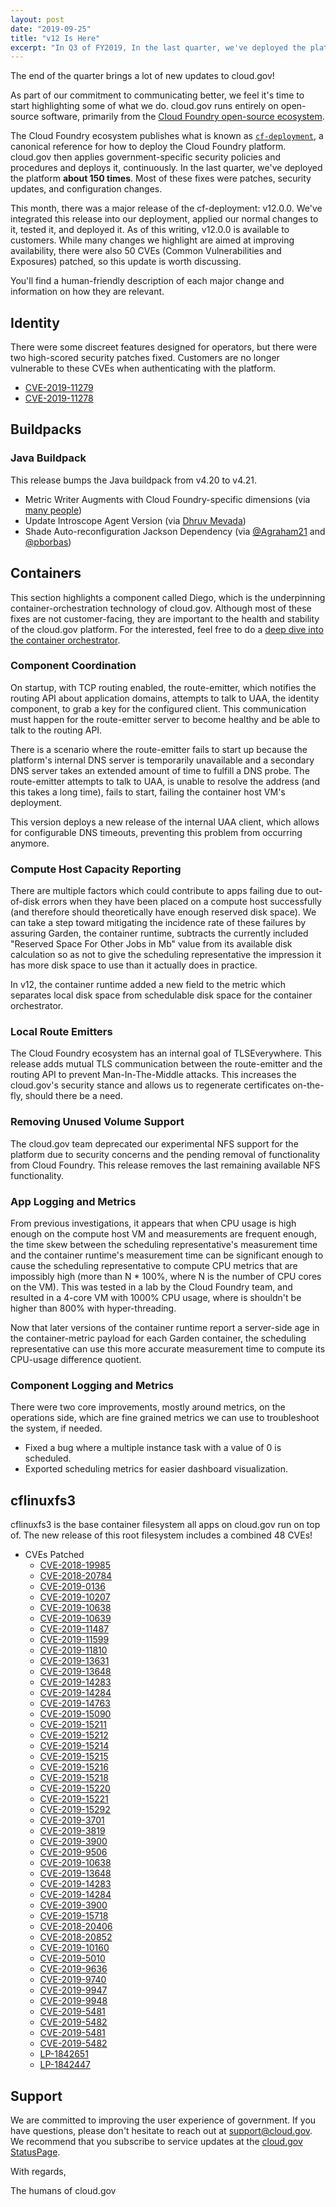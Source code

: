 ```yaml
---
layout: post
date: "2019-09-25"
title: "v12 Is Here" 
excerpt: "In Q3 of FY2019, In the last quarter, we've deployed the platform **about 150 times**. Most of these fixes were patches, security updates, and configuration changes. This month, there was a major release of the cf-deployment: v12.0.0. We've integrated this release into our deployment, applied our normal changes to it, tested it, and deployed it."
---
```


The end of the quarter brings a lot of new updates to cloud.gov!

As part of our commitment to communicating better, we feel it's time to start highlighting some of what we do. cloud.gov runs entirely on open-source software, primarily from the [Cloud Foundry open-source ecosystem](https://www.cloudfoundry.org/).

The Cloud Foundry ecosystem publishes what is known as [`cf-deployment`](https://github.com/cloudfoundry/cf-deployment), a canonical reference for how to deploy the Cloud Foundry platform. cloud.gov then applies government-specific security policies and procedures and deploys it, continuously. In the last quarter, we've deployed the platform **about 150 times**. Most of these fixes were patches, security updates, and configuration changes.

This month, there was a major release of the cf-deployment: v12.0.0. We've integrated this release into our deployment, applied our normal changes to it, tested it, and deployed it. As of this writing, v12.0.0 is available to customers. While many changes we highlight are aimed at improving availability, there were also 50 CVEs (Common Vulnerabilities and Exposures) patched, so this update is worth discussing.

You'll find a human-friendly description of each major change and information on how they are  relevant.

## Identity

There were some discreet features designed for operators, but there were two high-scored security patches fixed. Customers are no longer vulnerable to these CVEs when authenticating with the platform.

* [CVE-2019-11279](https://nvd.nist.gov/vuln/detail/CVE-2019-11279)
* [CVE-2019-11278](https://nvd.nist.gov/vuln/detail/CVE-2019-11278)

## Buildpacks

### Java Buildpack

This release bumps the Java buildpack from v4.20 to v4.21.

* Metric Writer Augments with Cloud Foundry-specific dimensions (via [many people](https://github.com/cloudfoundry/java-buildpack/issues/644))
* Update Introscope Agent Version (via [Dhruv Mevada](https://github.com/cloudfoundry/java-buildpack/pull/739))
* Shade Auto-reconfiguration Jackson Dependency (via [@Agraham21](https://github.com/cloudfoundry/java-buildpack-auto-reconfiguration/issues/69) and [@pborbas](https://github.com/cloudfoundry/java-buildpack/issues/742))

## Containers

This section highlights a component called Diego, which is the underpinning container-orchestration technology of cloud.gov. Although most of these fixes are not customer-facing, they are important to the health and stability of the cloud.gov platform. For the interested, feel free to do a [deep dive into the container orchestrator](https://github.com/cloudfoundry/diego-design-notes).

### Component Coordination

On startup, with TCP routing enabled, the route-emitter, which notifies the routing API about application domains, attempts to talk to UAA, the identity component, to grab a key for the configured client. This communication must happen for the route-emitter server to become healthy and be able to talk to the routing API.

There is a scenario where the route-emitter fails to start up because the platform's internal DNS server is temporarily unavailable and a secondary DNS server takes an extended amount of time to fulfill a DNS probe. The route-emitter attempts to talk to UAA, is unable to resolve the address (and this takes a long time), fails to start, failing the container host VM's deployment.

This version deploys a new release of the internal UAA client, which allows for configurable DNS timeouts, preventing this problem from occurring anymore.

### Compute Host Capacity Reporting

There are multiple factors which could contribute to apps failing due to out-of-disk errors when they have been placed on a compute host successfully (and therefore should theoretically have enough reserved disk space). We can take a step toward mitigating the incidence rate of these failures by assuring Garden, the container runtime, subtracts the currently included "Reserved Space For Other Jobs in Mb" value from its available disk calculation so as not to give the scheduling representative the impression it has more disk space to use than it actually does in practice.

In v12, the container runtime added a new field to the metric which separates local disk space from schedulable disk space for the container orchestrator.

### Local Route Emitters

The Cloud Foundry ecosystem has an internal goal of TLSEverywhere. This release adds mutual TLS communication between the route-emitter and the routing API to prevent Man-In-The-Middle attacks. This increases the cloud.gov's security stance and allows us to regenerate certificates on-the-fly, should there be a need.

### Removing Unused Volume Support

The cloud.gov team deprecated our experimental NFS support for the platform due to security concerns and the pending removal of functionality from Cloud Foundry. This release removes the last remaining available NFS functionality.

### App Logging and Metrics

From previous investigations, it appears that when CPU usage is high enough on the compute host VM and measurements are frequent enough, the time skew between the scheduling representative's measurement time and the container runtime's measurement time can be significant enough to cause the scheduling representative to compute CPU metrics that are impossibly high (more than N * 100%, where N is the number of CPU cores on the VM). This was tested in a lab by the Cloud Foundry team, and resulted in a 4-core VM with 1000% CPU usage, where is shouldn't be higher than 800% with hyper-threading.

Now that later versions of the container runtime report a server-side age in the container-metric payload for each Garden container, the scheduling representative can use this more accurate measurement time to compute its CPU-usage difference quotient.

### Component Logging and Metrics

There were two core improvements, mostly around metrics, on the operations side, which are fine grained metrics we can use to troubleshoot the system, if needed.

* Fixed a bug where a multiple instance task with a value of 0 is scheduled.
* Exported scheduling metrics for easier dashboard visualization.

## cflinuxfs3

cflinuxfs3 is the base container filesystem all apps on cloud.gov run on top of. The new release of this root filesystem includes a combined 48 CVEs!

* CVEs Patched
  * [CVE-2018-19985](https://people.canonical.com/~ubuntu-security/cve/CVE-2018-19985)
  * [CVE-2018-20784](https://people.canonical.com/~ubuntu-security/cve/CVE-2018-20784)
  * [CVE-2019-0136](https://people.canonical.com/~ubuntu-security/cve/CVE-2019-0136)
  * [CVE-2019-10207](https://people.canonical.com/~ubuntu-security/cve/CVE-2019-10207)
  * [CVE-2019-10638](https://people.canonical.com/~ubuntu-security/cve/CVE-2019-10638)
  * [CVE-2019-10639](https://people.canonical.com/~ubuntu-security/cve/CVE-2019-10639)
  * [CVE-2019-11487](https://people.canonical.com/~ubuntu-security/cve/CVE-2019-11487)
  * [CVE-2019-11599](https://people.canonical.com/~ubuntu-security/cve/CVE-2019-11599)
  * [CVE-2019-11810](https://people.canonical.com/~ubuntu-security/cve/CVE-2019-11810)
  * [CVE-2019-13631](https://people.canonical.com/~ubuntu-security/cve/CVE-2019-13631)
  * [CVE-2019-13648](https://people.canonical.com/~ubuntu-security/cve/CVE-2019-13648)
  * [CVE-2019-14283](https://people.canonical.com/~ubuntu-security/cve/CVE-2019-14283)
  * [CVE-2019-14284](https://people.canonical.com/~ubuntu-security/cve/CVE-2019-14284)
  * [CVE-2019-14763](https://people.canonical.com/~ubuntu-security/cve/CVE-2019-14763)
  * [CVE-2019-15090](https://people.canonical.com/~ubuntu-security/cve/CVE-2019-15090)
  * [CVE-2019-15211](https://people.canonical.com/~ubuntu-security/cve/CVE-2019-15211)
  * [CVE-2019-15212](https://people.canonical.com/~ubuntu-security/cve/CVE-2019-15212)
  * [CVE-2019-15214](https://people.canonical.com/~ubuntu-security/cve/CVE-2019-15214)
  * [CVE-2019-15215](https://people.canonical.com/~ubuntu-security/cve/CVE-2019-15215)
  * [CVE-2019-15216](https://people.canonical.com/~ubuntu-security/cve/CVE-2019-15216)
  * [CVE-2019-15218](https://people.canonical.com/~ubuntu-security/cve/CVE-2019-15218)
  * [CVE-2019-15220](https://people.canonical.com/~ubuntu-security/cve/CVE-2019-15220)
  * [CVE-2019-15221](https://people.canonical.com/~ubuntu-security/cve/CVE-2019-15221)
  * [CVE-2019-15292](https://people.canonical.com/~ubuntu-security/cve/CVE-2019-15292)
  * [CVE-2019-3701](https://people.canonical.com/~ubuntu-security/cve/CVE-2019-3701)
  * [CVE-2019-3819](https://people.canonical.com/~ubuntu-security/cve/CVE-2019-3819)
  * [CVE-2019-3900](https://people.canonical.com/~ubuntu-security/cve/CVE-2019-3900)
  * [CVE-2019-9506](https://people.canonical.com/~ubuntu-security/cve/CVE-2019-9506)
  * [CVE-2019-10638](https://people.canonical.com/~ubuntu-security/cve/CVE-2019-10638)
  * [CVE-2019-13648](https://people.canonical.com/~ubuntu-security/cve/CVE-2019-13648)
  * [CVE-2019-14283](https://people.canonical.com/~ubuntu-security/cve/CVE-2019-14283)
  * [CVE-2019-14284](https://people.canonical.com/~ubuntu-security/cve/CVE-2019-14284)
  * [CVE-2019-3900](https://people.canonical.com/~ubuntu-security/cve/CVE-2019-3900)
  * [CVE-2019-15718](https://people.canonical.com/~ubuntu-security/cve/CVE-2019-15718)
  * [CVE-2018-20406](https://people.canonical.com/~ubuntu-security/cve/CVE-2018-20406)
  * [CVE-2018-20852](https://people.canonical.com/~ubuntu-security/cve/CVE-2018-20852)
  * [CVE-2019-10160](https://people.canonical.com/~ubuntu-security/cve/CVE-2019-10160)
  * [CVE-2019-5010](https://people.canonical.com/~ubuntu-security/cve/CVE-2019-5010)
  * [CVE-2019-9636](https://people.canonical.com/~ubuntu-security/cve/CVE-2019-9636)
  * [CVE-2019-9740](https://people.canonical.com/~ubuntu-security/cve/CVE-2019-9740)
  * [CVE-2019-9947](https://people.canonical.com/~ubuntu-security/cve/CVE-2019-9947)
  * [CVE-2019-9948](https://people.canonical.com/~ubuntu-security/cve/CVE-2019-9948)
  * [CVE-2019-5481](https://people.canonical.com/~ubuntu-security/cve/CVE-2019-5481)
  * [CVE-2019-5482](https://people.canonical.com/~ubuntu-security/cve/CVE-2019-5482)
  * [CVE-2019-5481](https://people.canonical.com/~ubuntu-security/cve/CVE-2019-5481)
  * [CVE-2019-5482](https://people.canonical.com/~ubuntu-security/cve/CVE-2019-5482)
  * [LP-1842651](https://launchpad.net/bugs/1842651)
  * [LP-1842447](https://launchpad.net/bugs/1842447)

## Support

We are committed to improving the user experience of government. If you have questions, please don't hesitate to reach out at [support@cloud.gov](mailto:support@cloud.gov). We recommend that you subscribe to service updates at the [cloud.gov StatusPage](https://cloudgov.statuspage.io/).

With regards,

The humans of cloud.gov
